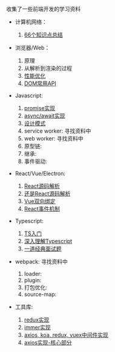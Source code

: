 收集了一些前端开发的学习资料

- 计算机网络：
  1. [66个知识点总结](https://juejin.im/post/5ee27de06fb9a047f7131eb2)

- 浏览器/Web：
  1. 原理
  2. 从解析到渲染的过程
  3. [性能优化](https://juejin.im/post/5a6941e1f265da3e33048429)
  4. [DOM常用API](https://juejin.im/post/6844903604445249543)

- Javascript:
  1. [promise实现](https://juejin.im/post/5b83cb5ae51d4538cc3ec354)
  2. [async/await实现](https://juejin.im/post/5e79e841f265da5726612b6e)
  3. [设计模式](https://juejin.im/entry/58c280b1da2f600d8725b887)
  4. service worker: 寻找资料中
  5. web worker: 寻找资料中
  6. 原型链:
  7. 继承:
  8. 事件驱动:

- React/Vue/Electron:
  1. [React源码解析](https://react.jokcy.me/)
  2. [还是React源码解析](https://react.iamkasong.com/)
  3. [Vue双向绑定](https://juejin.im/entry/5923973da22b9d005893805a)
  4. [React事件机制](https://juejin.im/post/5bd32493f265da0ae472cc8e)
  
- Typescript:
  1. [TS入门](https://juejin.im/post/5edd8ad8f265da76fc45362c)
  2. [深入理解Typescript](https://jkchao.github.io/typescript-book-chinese/#why)
  3. [一道经典面试题](https://www.sweetalkos.com/post/127)
  
- webpack: 寻找资料中
  1. loader: 
  2. plugin: 
  3. 打包优化:
  4. source-map: 

- 工具库:
  1. [redux实现](https://juejin.im/post/5c00cc19f265da612859d9d3)
  2. [immer实现](https://juejin.im/entry/5a7949fd51882528b63fdbde)
  3. [axios, koa, redux, vuex中间件实现](https://juejin.im/post/5e13ea6a6fb9a0482b297e8e)
  4. [axios实现-核心部分](https://juejin.im/post/5e6b448651882549003d314a)
